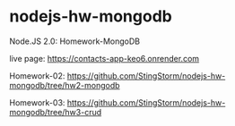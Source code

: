 # nodejs-hw-mongodb

Node.JS 2.0: Homework-MongoDB

live page: https://contacts-app-keo6.onrender.com

Homework-02: https://github.com/StingStorm/nodejs-hw-mongodb/tree/hw2-mongodb

Homework-03: https://github.com/StingStorm/nodejs-hw-mongodb/tree/hw3-crud
